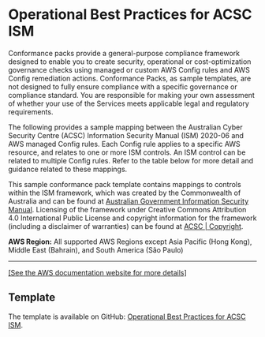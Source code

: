 # Operational Best Practices for ACSC ISM<a name="operational-best-practices-for-acsc-ism"></a>

Conformance packs provide a general\-purpose compliance framework designed to enable you to create security, operational or cost\-optimization governance checks using managed or custom AWS Config rules and AWS Config remediation actions\. Conformance Packs, as sample templates, are not designed to fully ensure compliance with a specific governance or compliance standard\. You are responsible for making your own assessment of whether your use of the Services meets applicable legal and regulatory requirements\.

The following provides a sample mapping between the Australian Cyber Security Centre \(ACSC\) Information Security Manual \(ISM\) 2020\-06 and AWS managed Config rules\. Each Config rule applies to a specific AWS resource, and relates to one or more ISM controls\. An ISM control can be related to multiple Config rules\. Refer to the table below for more detail and guidance related to these mappings\.

This sample conformance pack template contains mappings to controls within the ISM framework, which was created by the Commonwealth of Australia and can be found at [Australian Government Information Security Manual](https://www.cyber.gov.au/sites/default/files/2021-12/Information%20Security%20Manual%20%28December%202021%29.pdf)\. Licensing of the framework under Creative Commons Attribution 4\.0 International Public License and copyright information for the framework \(including a disclaimer of warranties\) can be found at [ACSC \| Copyright](hhttps://www.cyber.gov.au/acsc/copyright)\.

**AWS Region:** All supported AWS Regions except Asia Pacific \(Hong Kong\), Middle East \(Bahrain\), and South America \(São Paulo\)


****  
[\[See the AWS documentation website for more details\]](http://docs.aws.amazon.com/config/latest/developerguide/operational-best-practices-for-acsc-ism.html)

## Template<a name="acsc-ism-conformance-pack-sample"></a>

The template is available on GitHub: [Operational Best Practices for ACSC ISM](https://github.com/awslabs/aws-config-rules/blob/master/aws-config-conformance-packs/Operational-Best-Practices-for-ACSC-ISM.yaml)\.
